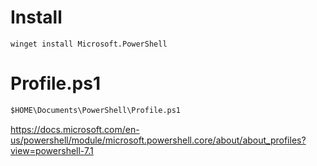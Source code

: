 # Install

```
winget install Microsoft.PowerShell
```

# Profile.ps1

```ps
$HOME\Documents\PowerShell\Profile.ps1
```

https://docs.microsoft.com/en-us/powershell/module/microsoft.powershell.core/about/about_profiles?view=powershell-7.1
